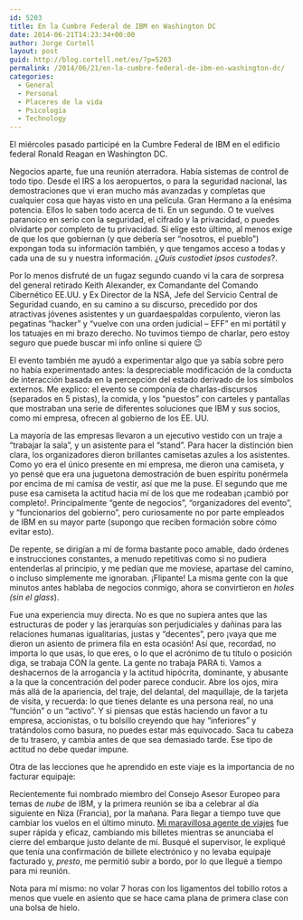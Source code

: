 ```yaml
---
id: 5203
title: En la Cumbre Federal de IBM en Washington DC
date: 2014-06-21T14:23:34+00:00
author: Jorge Cortell
layout: post
guid: http://blog.cortell.net/es/?p=5203
permalink: /2014/06/21/en-la-cumbre-federal-de-ibm-en-washington-dc/
categories:
  - General
  - Personal
  - Placeres de la vida
  - Psicología
  - Technology
---
```

El miércoles pasado participé en la Cumbre Federal de IBM en el edificio federal Ronald Reagan en Washington DC.

Negocios aparte, fue una reunión aterradora. Había sistemas de control de todo tipo. Desde el IRS a los aeropuertos, o para la seguridad nacional, las demostraciones que vi eran mucho más avanzadas y completas que cualquier cosa que hayas visto en una película. Gran Hermano a la enésima potencia. Ellos lo saben todo acerca de ti. En un segundo. O te vuelves paranoico en serio con la seguridad, el cifrado y la privacidad, o puedes olvidarte por completo de tu privacidad. Si elige esto último, al menos exige de que los que gobiernan (y que debería ser &#8220;nosotros, el pueblo&#8221;) expongan toda su información también, y que tengamos acceso a todas y cada una de su y nuestra información. ¿_Quis custodiet ipsos custodes_?.

Por lo menos disfruté de un fugaz segundo cuando vi la cara de sorpresa del general retirado Keith Alexander, ex Comandante del Comando Cibernético EE.UU. y Ex Director de la NSA, Jefe del Servicio Central de Seguridad cuando, en su camino a su discurso, precedido por dos atractivas jóvenes asistentes y un guardaespaldas corpulento, vieron las pegatinas &#8220;hacker&#8221; y &#8220;vuelve con una orden judicial &#8211; EFF&#8221; en mi portátil y los tatuajes en mi brazo derecho. No tuvimos tiempo de charlar, pero estoy seguro que puede buscar mi info online si quiere 😉

El evento también me ayudó a experimentar algo que ya sabía sobre pero no había experimentado antes: la despreciable modificación de la conducta de interacción basada en la percepción del estado derivado de los símbolos externos. Me explico: el evento se componía de charlas-discursos (separados en 5 pistas), la comida, y los &#8220;puestos&#8221; con carteles y pantallas que mostraban una serie de diferentes soluciones que IBM y sus socios, como mi empresa, ofrecen al gobierno de los EE. UU.

La mayoría de las empresas llevaron a un ejecutivo vestido con un traje a &#8220;trabajar la sala&#8221;, y un asistente para el &#8220;stand&#8221;. Para hacer la distinción bien clara, los organizadores dieron brillantes camisetas azules a los asistentes. Como yo era el único presente en mi empresa, me dieron una camiseta, y yo pensé que era una juguetona demostración de buen espíritu ponérmela por encima de mi camisa de vestir, así que me la puse. El segundo que me puse esa camiseta la actitud hacia mí de los que me rodeaban ¡cambió por completo!. Principalmente &#8220;gente de negocios&#8221;, &#8220;organizadores del evento&#8221;, y &#8220;funcionarios del gobierno&#8221;, pero curiosamente no por parte empleados de IBM en su mayor parte (supongo que reciben formación sobre cómo evitar esto).

De repente, se dirigían a mí de forma bastante poco amable, dado órdenes e instrucciones constantes, a menudo repetitivas como si no pudiera entenderlas al principio, y me pedían que me moviese, apartase del camino, o incluso simplemente me ignoraban. ¡Flipante! La misma gente con la que minutos antes hablaba de negocios conmigo, ahora se convirtieron en *_holes_ (sin el _glass_*).

Fue una experiencia muy directa. No es que no supiera antes que las estructuras de poder y las jerarquías son perjudiciales y dañinas para las relaciones humanas igualitarias, justas y &#8220;decentes&#8221;, pero ¡vaya que me dieron un asiento de primera fila en esta ocasión! Así que, recordad, no importa lo que usas, lo que eres, o lo que el acrónimo de tu título o posición diga, se trabaja CON la gente. La gente no trabaja PARA ti. Vamos a deshacernos de la arrogancia y la actitud hipócrita, dominante, y abusante a la que la concentración del poder parece conducir. Abre los ojos, mira más allá de la apariencia, del traje, del delantal, del maquillaje, de la tarjeta de visita, y recuerda: lo que tienes delante es una persona real, no una &#8220;función&#8221; o un &#8220;activo&#8221;. Y si piensas que estás haciendo un favor a tu empresa, accionistas, o tu bolsillo creyendo que hay &#8220;inferiores&#8221; y tratándolos como basura, no puedes estar más equivocado. Saca tu cabeza de tu trasero, y cambia antes de que sea demasiado tarde. Ese tipo de actitud no debe quedar impune.

Otra de las lecciones que he aprendido en este viaje es la importancia de no facturar equipaje:

Recientemente fui nombrado miembro del Consejo Asesor Europeo para temas de _nube_ de IBM, y la primera reunión se iba a celebrar al día siguiente en Niza (Francia), por la mañana. Para llegar a tiempo tuve que cambiar los vuelos en el último minuto. <a href="http://www.cruisecurator.com/blog/" title="http://www.cruisecurator.com/blog/" target="_blank">Mi maravillosa agente de viajes</a> fue super rápida y eficaz, cambiando mis billetes mientras se anunciaba el cierre del embarque justo delante de mí. Busqué el supervisor, le expliqué que tenía una confirmación de billete electrónico y no levaba equipaje facturado y, _presto_, me permitió subir a bordo, por lo que llegué a tiempo para mi reunión.

Nota para mí mismo: no volar 7 horas con los ligamentos del tobillo rotos a menos que vuele en asiento que se hace cama plana de primera clase con una bolsa de hielo.